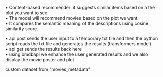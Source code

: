•	Content-based recommender: it suggests similar items based on a the plot you want to see.<br>
•	The model will recommend movies based on the plot we want.<br> 
•	It compares the semantic meaning of the descriptions using cosine similarity score.

• api post sends the user input to a temporary txt file and then the python script reads the txt file and generates the results (transformers model)<br> 
• api get sends the results back here<br> 
• using omdbapi we enhance the user generated results and we also display the movie poster and plot <br> 

custom dataset from "movies_metadata"

